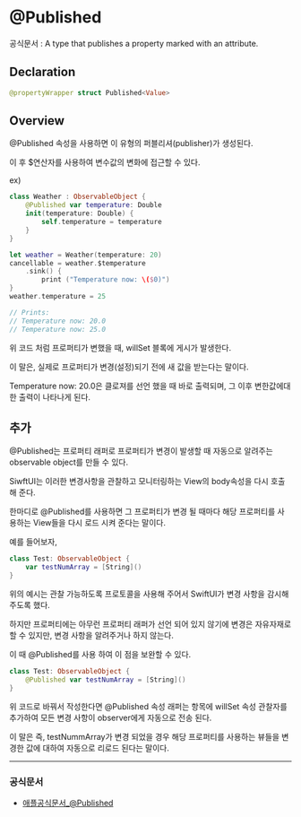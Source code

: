 # @Published
공식문서 :
    A type that publishes a property marked with an attribute.
## Declaration
```swift
@propertyWrapper struct Published<Value>
```

## Overview
@Published 속성을 사용하면 이 유형의 퍼블리셔(publisher)가 생성된다.

이 후 $연산자를 사용하여 변수값의 변화에 접근할 수 있다.

ex)
```swift
class Weather : ObservableObject {
    @Published var temperature: Double
    init(temperature: Double) {
        self.temperature = temperature
    }
}

let weather = Weather(temperature: 20)
cancellable = weather.$temperature
    .sink() {
        print ("Temperature now: \($0)")
}
weather.temperature = 25

// Prints:
// Temperature now: 20.0
// Temperature now: 25.0
```

위 코드 처럼 프로퍼티가 변했을 때, willSet 블록에 게시가 발생한다.

이 말은, 실제로 프로퍼티가 변경(설정)되기 전에 새 값을 받는다는 말이다.

Temperature now: 20.0은 클로져를 선언 했을 때 바로 출력되며, 그 이후 변한값에대한 출력이 나타나게 된다.

## 추가
@Published는 프로퍼티 래퍼로 프로퍼티가 변경이 발생할 때 자동으로 알려주는 observable object를 만들 수 있다.

SiwftUI는 이러한 변경사항을 관찰하고 모니터링하는 View의 body속성을 다시 호출해 준다.

한마디로 @Published를 사용하면 그 프로퍼티가 변경 될 때마다 해당 프로퍼티를 사용하는 View들을 다시 로드 시켜 준다는 말이다.

예를 들어보자,

```swift
class Test: ObservableObject {
    var testNumArray = [String]()
}
```

위의 예시는 관찰 가능하도록 프로토콜을 사용해 주어서 SwiftUI가 변경 사항을 감시해 주도록 했다.

하지만 프로퍼티에는 아무런 프로퍼티 래퍼가 선언 되어 있지 않기에 변경은 자유자재로 할 수 있지만, 변경 사항을 알려주거나 하지 않는다.

이 때 @Published를 사용 하여 이 점을 보완할 수 있다.

```swift
class Test: ObservableObject {
    @Published var testNumArray = [String]()
}
```

위 코드로 바꿔서 작성한다면 @Published 속성 래퍼는 항목에 willSet 속성 관찰자를 추가하여 모든 변경 사항이 observer에게 자동으로 전송 된다.

이 말은 즉, testNummArray가 변경 되었을 경우 해당 프로퍼티를 사용하는 뷰들을 변경한 값에 대하여 자동으로 리로드 된다는 말이다.

***
### 공식문서
- [애플공식문서_@Published](https://developer.apple.com/documentation/combine/published)
